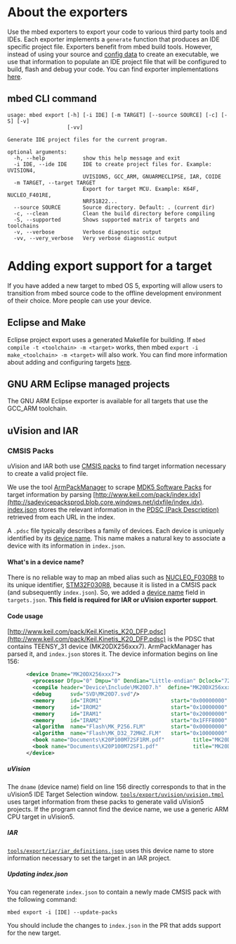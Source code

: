 # About the exporters

Use the mbed exporters to export your code to various third party tools and IDEs. Each exporter implements a `generate` function that produces an IDE specific project file. Exporters benefit from mbed build tools. However, instead of using your source and [config data](config_system.md) to create an executable, we use that information to populate an IDE project file that will be configured to build, flash and debug your code. You can find exporter implementations [here](https://github.com/ARMmbed/mbed-os/tree/master/tools/export).

## mbed CLI command

```
usage: mbed export [-h] [-i IDE] [-m TARGET] [--source SOURCE] [-c] [-S] [-v]
                   [-vv]

Generate IDE project files for the current program.

optional arguments:
  -h, --help            show this help message and exit
  -i IDE, --ide IDE     IDE to create project files for. Example: UVISION4,
                        UVISION5, GCC_ARM, GNUARMECLIPSE, IAR, COIDE
  -m TARGET, --target TARGET
                        Export for target MCU. Example: K64F, NUCLEO_F401RE,
                        NRF51822...
  --source SOURCE       Source directory. Default: . (current dir)
  -c, --clean           Clean the build directory before compiling
  -S, --supported       Shows supported matrix of targets and toolchains
  -v, --verbose         Verbose diagnostic output
  -vv, --very_verbose   Very verbose diagnostic output
```

# Adding export support for a target

If you have added a new target to mbed OS 5, exporting will allow users to transition from mbed source code to the offline development environment of their choice. More people can use your device.

## Eclipse and Make 

Eclipse project export uses a generated Makefile for building. If `mbed compile -t <toolchain> -m <target>` works, then mbed `export -i make_<toolchain> -m <target>` will also work. You can find more information about adding and configuring targets [here](mbed_targets.md).

## GNU ARM Eclipse managed projects

The GNU ARM Eclipse exporter is available for all targets that use the GCC_ARM toolchain.

## uVision and IAR

### CMSIS Packs

uVision and IAR both use [CMSIS packs](http://www.keil.com/pack/doc/CMSIS/Pack/html/index.html) to find target information necessary to create a valid project file. 

We use the tool [ArmPackManager](https://github.com/ARMmbed/mbed-os/tree/master/tools/arm_pack_manager) to scrape [MDK5 Software Packs](https://www.keil.com/dd2/Pack/) for target information by parsing [http://www.keil.com/pack/index.idx](http://sadevicepacksprod.blob.core.windows.net/idxfile/index.idx). [index.json](https://github.com/ARMmbed/mbed-os/blob/master/tools/arm_pack_manager/index.json) stores the relevant information in the [PDSC (Pack Description)](http://www.keil.com/pack/doc/CMSIS/Pack/html/_pack_format.html) retrieved from each URL in the index. 

A `.pdsc` file typically describes a family of devices. Each device is uniquely identified by its [device name](mbed_targets.md#device_name). This name makes a natural key to associate a device with its information in `index.json`. 

#### What's in a device name?
There is no reliable way to map an mbed alias such as [NUCLEO_F030R8](https://github.com/ARMmbed/mbed-os/blob/master/targets/targets.json#L603) to its unique identifier, [STM32F030R8](https://github.com/ARMmbed/mbed-os/blob/master/targets/targets.json#L615), because it is listed in a CMSIS pack (and subsequently `index.json`). So, we added a [device name](mbed_targets.md#device_name) field in `targets.json`. **This field is required for IAR or uVision exporter support**.

#### Code usage
[http://www.keil.com/pack/Keil.Kinetis_K20_DFP.pdsc](http://www.keil.com/pack/Keil.Kinetis_K20_DFP.pdsc) is the PDSC that contains TEENSY_31 device (MK20DX256xxx7). ArmPackManager has parsed it, and `index.json` stores it. The device information begins on line 156:
```xml
      <device Dname="MK20DX256xxx7">
        <processor Dfpu="0" Dmpu="0" Dendian="Little-endian" Dclock="72000000"/>
        <compile header="Device\Include\MK20D7.h"  define="MK20DX256xxx7"/>
        <debug      svd="SVD\MK20D7.svd"/>
        <memory     id="IROM1"                      start="0x00000000"  size="0x40000"    startup="1"   default="1"/>
        <memory     id="IROM2"                      start="0x10000000"  size="0x8000"     startup="0"   default="0"/>
        <memory     id="IRAM1"                      start="0x20000000"  size="0x8000"     init   ="0"   default="1"/>
        <memory     id="IRAM2"                      start="0x1FFF8000"  size="0x8000"     init   ="0"   default="0"/>
        <algorithm  name="Flash\MK_P256.FLM"        start="0x00000000"  size="0x40000"                  default="1"/>
        <algorithm  name="Flash\MK_D32_72MHZ.FLM"   start="0x10000000"  size="0x8000"                   default="1"/>
        <book name="Documents\K20P100M72SF1RM.pdf"         title="MK20DX256xxx7 Reference Manual"/>
        <book name="Documents\K20P100M72SF1.pdf"           title="MK20DX256xxx7 Data Sheet"/>
      </device>
```

##### uVision
The `dname` (device name) field on line 156 directly corresponds to that in the uVision5 IDE Target Selection window. [`tools/export/uvision/uvision.tmpl`](https://github.com/ARMmbed/mbed-os/blob/master/tools/export/uvision/uvision.tmpl#L15) uses target information from these packs to generate valid uVision5 projects. If the program cannot find the device name, we use a generic ARM CPU target in uVision5.

##### IAR
[`tools/export/iar/iar_definitions.json`](https://github.com/ARMmbed/mbed-os/blob/master/tools/export/iar/iar_definitions.json) uses this device name to store information necessary to set the target in an IAR project.

##### Updating index.json
You can regenerate `index.json` to contain a newly made CMSIS pack with the following command:

`mbed export -i [IDE] --update-packs`

You should include the changes to `index.json` in the PR that adds support for the new target.
